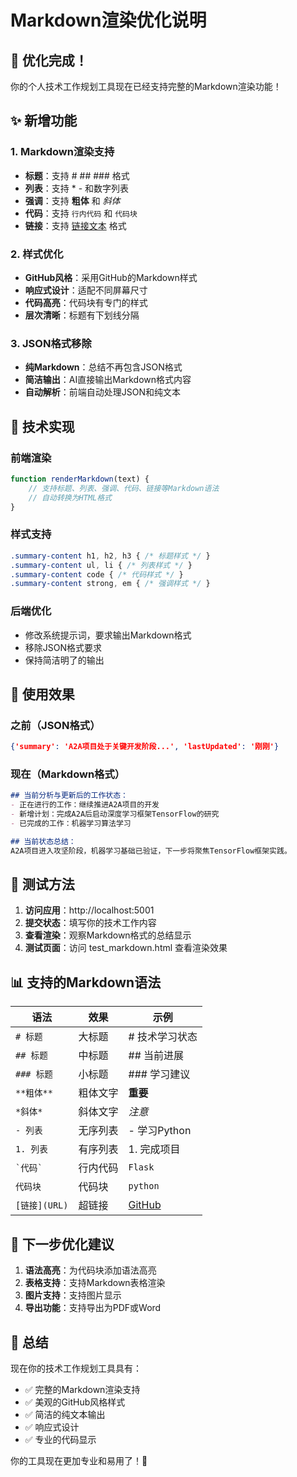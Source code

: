 # Markdown渲染优化说明

## 🎉 优化完成！

你的个人技术工作规划工具现在已经支持完整的Markdown渲染功能！

## ✨ 新增功能

### 1. Markdown渲染支持
- **标题**：支持 # ## ### 格式
- **列表**：支持 * - 和数字列表
- **强调**：支持 **粗体** 和 *斜体*
- **代码**：支持 `行内代码` 和 ```代码块```
- **链接**：支持 [链接文本](URL) 格式

### 2. 样式优化
- **GitHub风格**：采用GitHub的Markdown样式
- **响应式设计**：适配不同屏幕尺寸
- **代码高亮**：代码块有专门的样式
- **层次清晰**：标题有下划线分隔

### 3. JSON格式移除
- **纯Markdown**：总结不再包含JSON格式
- **简洁输出**：AI直接输出Markdown格式内容
- **自动解析**：前端自动处理JSON和纯文本

## 🔧 技术实现

### 前端渲染
```javascript
function renderMarkdown(text) {
    // 支持标题、列表、强调、代码、链接等Markdown语法
    // 自动转换为HTML格式
}
```

### 样式支持
```css
.summary-content h1, h2, h3 { /* 标题样式 */ }
.summary-content ul, li { /* 列表样式 */ }
.summary-content code { /* 代码样式 */ }
.summary-content strong, em { /* 强调样式 */ }
```

### 后端优化
- 修改系统提示词，要求输出Markdown格式
- 移除JSON格式要求
- 保持简洁明了的输出

## 📱 使用效果

### 之前（JSON格式）
```json
{'summary': 'A2A项目处于关键开发阶段...', 'lastUpdated': '刚刚'}
```

### 现在（Markdown格式）
```markdown
## 当前分析与更新后的工作状态：
- 正在进行的工作：继续推进A2A项目的开发
- 新增计划：完成A2A后启动深度学习框架TensorFlow的研究
- 已完成的工作：机器学习算法学习

## 当前状态总结：
A2A项目进入攻坚阶段，机器学习基础已验证，下一步将聚焦TensorFlow框架实践。
```

## 🎯 测试方法

1. **访问应用**：http://localhost:5001
2. **提交状态**：填写你的技术工作内容
3. **查看渲染**：观察Markdown格式的总结显示
4. **测试页面**：访问 test_markdown.html 查看渲染效果

## 📊 支持的Markdown语法

| 语法 | 效果 | 示例 |
|------|------|------|
| `# 标题` | 大标题 | # 技术学习状态 |
| `## 标题` | 中标题 | ## 当前进展 |
| `### 标题` | 小标题 | ### 学习建议 |
| `**粗体**` | 粗体文字 | **重要** |
| `*斜体*` | 斜体文字 | *注意* |
| `- 列表` | 无序列表 | - 学习Python |
| `1. 列表` | 有序列表 | 1. 完成项目 |
| `` `代码` `` | 行内代码 | `Flask` |
| ```代码块``` | 代码块 | ```python``` |
| `[链接](URL)` | 超链接 | [GitHub](https://github.com) |

## 🚀 下一步优化建议

1. **语法高亮**：为代码块添加语法高亮
2. **表格支持**：支持Markdown表格渲染
3. **图片支持**：支持图片显示
4. **导出功能**：支持导出为PDF或Word

## 🎉 总结

现在你的技术工作规划工具具有：
- ✅ 完整的Markdown渲染支持
- ✅ 美观的GitHub风格样式
- ✅ 简洁的纯文本输出
- ✅ 响应式设计
- ✅ 专业的代码显示

你的工具现在更加专业和易用了！🎉
